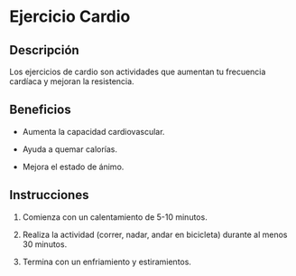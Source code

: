 # Ejercicio Cardio

## Descripción

Los ejercicios de cardio son actividades que aumentan tu frecuencia cardíaca y mejoran la resistencia.

## Beneficios

- Aumenta la capacidad cardiovascular.

- Ayuda a quemar calorías.

- Mejora el estado de ánimo.

## Instrucciones

1. Comienza con un calentamiento de 5-10 minutos.

2. Realiza la actividad (correr, nadar, andar en bicicleta) durante al menos 30 minutos.

3. Termina con un enfriamiento y estiramientos.

